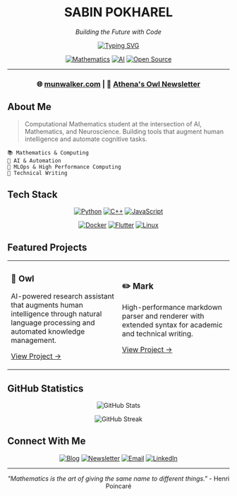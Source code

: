 <div align="center">

# SABIN POKHAREL

*Building the Future with Code*

[![Typing SVG](https://readme-typing-svg.herokuapp.com?font=JetBrains+Mono&weight=600&size=24&duration=3000&pause=1000&color=000000&center=true&vCenter=true&random=false&width=800&lines=Computational+Mathematics+Student;AI+Research+%26+Development+Enthusiast;Full+Stack+Developer;High+Performance+Computing+Engineer)](https://git.io/typing-svg)

[![Mathematics](https://img.shields.io/badge/Mathematics-000000?style=flat-square&logo=wolfram&logoColor=white)](https://munwalker.com)
[![AI](https://img.shields.io/badge/AI-000000?style=flat-square&logo=tensorflow&logoColor=white)](https://munwalker.com)
[![Open Source](https://img.shields.io/badge/Open_Source-000000?style=flat-square&logo=github&logoColor=white)](https://github.com/sapienskid)

</div>

---

<div align="center">

### 🌐 [munwalker.com](https://munwalker.com) | 📰 [Athena's Owl Newsletter](https://newsletter.munwalker.com)

</div>

## About Me

> Computational Mathematics student at the intersection of AI, Mathematics, and Neuroscience. Building tools that augment human intelligence and automate cognitive tasks.

```plaintext
📚 Mathematics & Computing
🤖 AI & Automation
🎯 MLOps & High Performance Computing
📝 Technical Writing
```

## Tech Stack

<div align="center">

[![Python](https://img.shields.io/badge/Python-000000?style=for-the-badge&logo=python&logoColor=white)](https://python.org)
[![C++](https://img.shields.io/badge/C++-000000?style=for-the-badge&logo=cplusplus&logoColor=white)](https://isocpp.org)
[![JavaScript](https://img.shields.io/badge/JavaScript-000000?style=for-the-badge&logo=javascript&logoColor=white)](https://javascript.com)

[![Docker](https://img.shields.io/badge/Docker-000000?style=for-the-badge&logo=docker&logoColor=white)](https://docker.com)
[![Flutter](https://img.shields.io/badge/Flutter-000000?style=for-the-badge&logo=flutter&logoColor=white)](https://flutter.dev)
[![Linux](https://img.shields.io/badge/Linux-000000?style=for-the-badge&logo=linux&logoColor=white)](https://linux.org)

</div>

## Featured Projects

<table>
<tr>
<td width="50%">

### 🦉 Owl
AI-powered research assistant that augments human intelligence through natural language processing and automated knowledge management.

[View Project →](https://github.com/sapienskid/owl)

</td>
<td width="50%">

### ✏️ Mark
High-performance markdown parser and renderer with extended syntax for academic and technical writing.

[View Project →](https://github.com/sapienskid/mark)

</td>
</tr>
</table>

## GitHub Statistics

<div align="center">

![GitHub Stats](https://github-readme-stats.vercel.app/api?username=sapienskid&show_icons=true&hide_border=true&title_color=000000&text_color=000000&icon_color=000000&bg_color=ffffff&hide_title=true&include_all_commits=true)

![GitHub Streak](https://github-readme-streak-stats.herokuapp.com/?user=sapienskid&hide_border=true&date_format=M%20j%5B%2C%20Y%5D&background=FFFFFF&stroke=000000&ring=000000&fire=000000&currStreakNum=000000&sideNums=000000&currStreakLabel=000000&sideLabels=000000&dates=000000)

</div>

## Connect With Me

<div align="center">

[![Blog](https://img.shields.io/badge/Blog-000000?style=for-the-badge&logo=ghost&logoColor=white)](https://munwalker.com)
[![Newsletter](https://img.shields.io/badge/Newsletter-000000?style=for-the-badge&logo=substack&logoColor=white)](https://newsletter.munwalker.com)
[![Email](https://img.shields.io/badge/Email-000000?style=for-the-badge&logo=gmail&logoColor=white)](mailto:your.email@example.com)
[![LinkedIn](https://img.shields.io/badge/LinkedIn-000000?style=for-the-badge&logo=linkedin&logoColor=white)](https://linkedin.com/in/yourusername)

</div>

---

<div align="center">

*"Mathematics is the art of giving the same name to different things."* - Henri Poincaré

</div>
